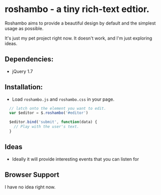 # roshambo - a tiny rich-text edtior.

Roshambo aims to provide a beautiful design by default and the simplest 
usage as possible.


It's just my pet project right now.  It doesn't work, and I'm just exploring ideas.

## Dependencies:

- jQuery 1.7

## Installation:

- Load `roshambo.js` and `roshambo.css` in your page.

```javascript
  // latch onto the element you want to edit.
  var $editor = $.roshambo('#editor')

  $editor.bind('submit', function(data) {
    // Play with the user's text.
  }
```

## Ideas

- Ideally it will provide interesting events that you can listen for

## Browser Support ##

I have no idea right now.